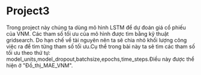 # Project3
Trong project này chúng ta dùng mô hình LSTM để dự đoán giá cổ phiếu của VNM. Các tham số tối ưu của mô hình được tìm bằng kỹ thuật gridsearch.
Do hạn chế về tài nguyên nên ta sẽ chia nhỏ khối lượng công việc ra để tìm từng tham số tối ưu.Cụ thể trong bài này ta sẽ tìm các tham số tối ưu theo thứ tự: model_units,model_dropout,batchsize,epochs,time_steps.Điều này được thể hiện ở "Đồ_thị_MAE_VNM". 
